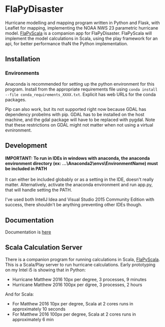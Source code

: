 # FlaPyDisaster
Hurricane modelling and mapping program written in Python and Flask, with Leaflet for mapping, implementing the NOAA NWS 23 parametric hurricane model. 
[FlaPyScala](https://github.com/cliftbar/FlaPyScala) is a companion app for FlaPyDisaster.  FlaPyScala will implement the model calculations in Scala, using the play framework for an api, for better performance thaN the Python implementation.
## Installation

### Environments
Anaconda is recommended for setting up the python environment for this program.  Install from the appropriate requirements file using `conda install --file conda_requirements_XXXX.txt`.  Explicit has web URLs for the conda packages.

Pip can also work, but its not supported right now because GDAL has dependency probelms with pip.  GDAL has to be installed on the host machine, and the gdal package will have to be replaced with pygdal.  Note that these restrictions on GDAL might not matter when not using a virtual evnironment.

## Development
#### IMPORTANT: To run in IDEs in windows with anaconda, the anaconda environment directory (ex: ...\Anaconda2\envs\EnvironmentName) must be included in PATH
It can either be included globably or as a setting in the IDE, doesn't really matter.  Alternatively, activate the anaconda environment and run app.py, that will handle setting the PATH.

I've used both IntellJ Idea and Visual Studio 2015 Community Edition with success, there shouldn't be anything preventing other IDEs though.

## Documentation
Documentation is [here](https://github.com/cliftbar/FlaPyDisaster/wiki/Hurricane-Documentation)

## Scala Calculation Server
There is a companion program for running calculations in Scala, [FlaPyScala](https://github.com/cliftbar/FlaPyScala/).  This is a Scala/Play server to run hurricane calculations.  Early prototyping on my Intel i5 is showing that in Python:
* Hurricane Matthew 2016 10px per degree, 3 processes, 9 minutes
* Hurricane Matthew 2016  100px per dgree, 3 processes, 2 hours

And for Scala:
* For Matthew 2016 10px per degree, Scala at 2 cores runs in approximately 10 seconds
* For Matthew 2016 100px per degree, Scala at 2 cores runs in approximately 6 min

